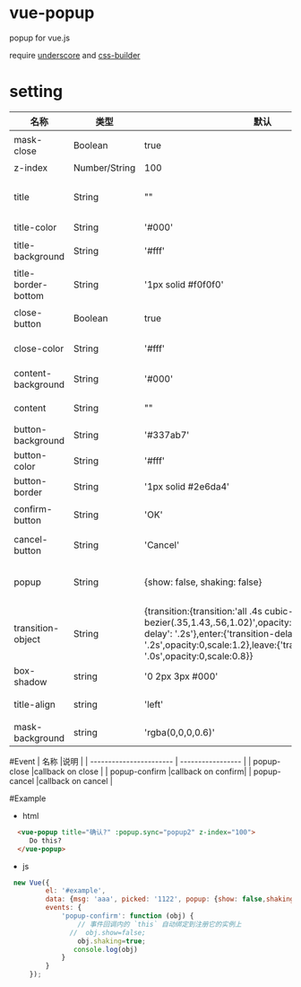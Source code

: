 # vue-popup
popup for vue.js

require [underscore](https://github.com/jashkenas/underscore) and [css-builder](https://github.com/johnnyGoo/css-builder)

# setting
| 名称                    |类型               |默认       | 说明                                     |
| ----------------------- | ----------------- | -------- | ---------------------------------------- |
|mask-close               |Boolean            |true      | 点击空白处是否关闭                                        |
|z-index                  |Number/String      |100       | z-index                                  |
|title                    |String             |""        | 标题 如果''隐藏标题                               |
|title-color              |String             |'#000'    | 标题颜色                            |
|title-background         |String             |'#fff'    | 标题背景颜色                                        |
|title-border-bottom      |String             |'1px solid #f0f0f0'|  标题下边框                                        |
|close-button             |Boolean            |true      | 是否现实关闭按钮                           |
|close-color              |String             |'#fff'    | 关闭按钮颜色                              |
|content-background       |String             |'#000'    | 内容背景颜色                              |
|content                  |String             |""        | 内容 支持html                              |
|button-background        |String             |'#337ab7' | 按钮背景                             |
|button-color             |String             |'#fff'       |  按钮颜色                                         |
|button-border            |String             |'1px solid #2e6da4'       |  按钮边框                                         |
|confirm-button           |String             |'OK'       | 确认按钮文字                                        |
|cancel-button            |String             |'Cancel'       | 取消按钮文字                                        |
|popup                    |String             |{show: false, shaking: false}       |  控制popUp对象                                        |
|transition-object        |String             |{transition:{transition:'all .4s cubic-bezier(.35,1.43,.56,1.02)',opacity:1,scale:1,'transition-delay': '.2s'},enter:{'transition-delay': '.2s',opacity:0,scale:1.2},leave:{'transition-delay': '.0s',opacity:0,scale:0.8}}       | transition 对象 ,详见CssBuilder                                      |
|box-shadow               |string             |'0 2px 3px #000'| 窗口投影
|title-align              |string             |'left'    | 标题文字对齐
|mask-background          |string             |'rgba(0,0,0,0.6)'| 蒙板背景



#Event
| 名称                    |说明                |
| ----------------------- | ----------------- |
| popup-close             |callback on close  |
| popup-confirm           |callback on confirm|
| popup-cancel            |callback on cancel |


#Example
* html
```html
  <vue-popup title="确认?" :popup.sync="popup2" z-index="100">
     Do this?
  </vue-popup>
```
* js
```js
 new Vue({
         el: '#example',
         data: {msg: 'aaa', picked: '1122', popup: {show: false,shaking:false},popup2: {show: false,shaking:false}},
         events: {
             'popup-confirm': function (obj) {
                 // 事件回调内的 `this` 自动绑定到注册它的实例上
               //  obj.show=false;
                 obj.shaking=true;
                console.log(obj)
             }
         }
     });
```


